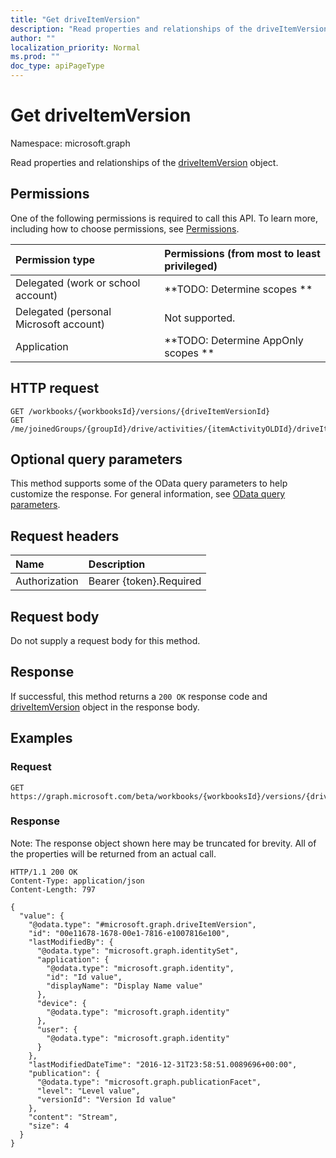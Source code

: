 ```yaml
---
title: "Get driveItemVersion"
description: "Read properties and relationships of the driveItemVersion object."
author: ""
localization_priority: Normal
ms.prod: ""
doc_type: apiPageType
---
```


# Get driveItemVersion

Namespace: microsoft.graph

Read properties and relationships of the [driveItemVersion](../resources/driveitemversion.md) object.

## Permissions
One of the following permissions is required to call this API. To learn more, including how to choose permissions, see [Permissions](/concepts/permissions-reference.md).

|Permission type|Permissions (from most to least privileged)|
|:---|:---|
|Delegated (work or school account)|**TODO: Determine scopes **|
|Delegated (personal Microsoft account)|Not supported.|
|Application|**TODO: Determine AppOnly scopes **|

## HTTP request
<!-- {
  "blockType": "ignored"
}
-->
``` http
GET /workbooks/{workbooksId}/versions/{driveItemVersionId}
GET /me/joinedGroups/{groupId}/drive/activities/{itemActivityOLDId}/driveItem/versions/{driveItemVersionId}
```

## Optional query parameters
This method supports some of the OData query parameters to help customize the response. For general information, see [OData query parameters](/graph/query-parameters).

## Request headers
|Name|Description|
|:---|:---|
|Authorization|Bearer {token}.Required|

## Request body
Do not supply a request body for this method.

## Response
If successful, this method returns a `200 OK` response code and [driveItemVersion](../resources/driveitemversion.md) object in the response body.

## Examples

### Request
<!-- {
  "blockType": "request",
  "name": "get_driveitemversion"
}
-->
``` http
GET https://graph.microsoft.com/beta/workbooks/{workbooksId}/versions/{driveItemVersionId}
```

### Response
Note: The response object shown here may be truncated for brevity. All of the properties will be returned from an actual call.
<!-- {
  "blockType": "response",
  "truncated": true,
  "@odata.type": "microsoft.graph.driveItemVersion"
}
-->
``` http
HTTP/1.1 200 OK
Content-Type: application/json
Content-Length: 797

{
  "value": {
    "@odata.type": "#microsoft.graph.driveItemVersion",
    "id": "00e11678-1678-00e1-7816-e1007816e100",
    "lastModifiedBy": {
      "@odata.type": "microsoft.graph.identitySet",
      "application": {
        "@odata.type": "microsoft.graph.identity",
        "id": "Id value",
        "displayName": "Display Name value"
      },
      "device": {
        "@odata.type": "microsoft.graph.identity"
      },
      "user": {
        "@odata.type": "microsoft.graph.identity"
      }
    },
    "lastModifiedDateTime": "2016-12-31T23:58:51.0089696+00:00",
    "publication": {
      "@odata.type": "microsoft.graph.publicationFacet",
      "level": "Level value",
      "versionId": "Version Id value"
    },
    "content": "Stream",
    "size": 4
  }
}
```

